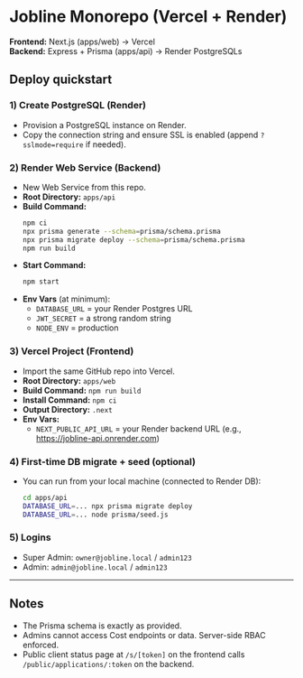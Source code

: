# Jobline Monorepo (Vercel + Render)

**Frontend:** Next.js (apps/web) → Vercel  
**Backend:** Express + Prisma (apps/api) → Render PostgreSQLs

## Deploy quickstart

### 1) Create PostgreSQL (Render)
- Provision a PostgreSQL instance on Render.
- Copy the connection string and ensure SSL is enabled (append `?sslmode=require` if needed).

### 2) Render Web Service (Backend)
- New Web Service from this repo.
- **Root Directory:** `apps/api`
- **Build Command:**
  ```bash
  npm ci
  npx prisma generate --schema=prisma/schema.prisma
  npx prisma migrate deploy --schema=prisma/schema.prisma
  npm run build
  ```
- **Start Command:**
  ```bash
  npm start
  ```
- **Env Vars** (at minimum):
  - `DATABASE_URL` = your Render Postgres URL
  - `JWT_SECRET` = a strong random string
  - `NODE_ENV` = production

### 3) Vercel Project (Frontend)
- Import the same GitHub repo into Vercel.
- **Root Directory:** `apps/web`
- **Build Command:** `npm run build`
- **Install Command:** `npm ci`
- **Output Directory:** `.next`
- **Env Vars:**
  - `NEXT_PUBLIC_API_URL` = your Render backend URL (e.g., https://jobline-api.onrender.com)

### 4) First-time DB migrate + seed (optional)
- You can run from your local machine (connected to Render DB):
  ```bash
  cd apps/api
  DATABASE_URL=... npx prisma migrate deploy
  DATABASE_URL=... node prisma/seed.js
  ```

### 5) Logins
- Super Admin: `owner@jobline.local` / `admin123`
- Admin: `admin@jobline.local` / `admin123`

---

## Notes
- The Prisma schema is exactly as provided.
- Admins cannot access Cost endpoints or data. Server-side RBAC enforced.
- Public client status page at `/s/[token]` on the frontend calls `/public/applications/:token` on the backend.
